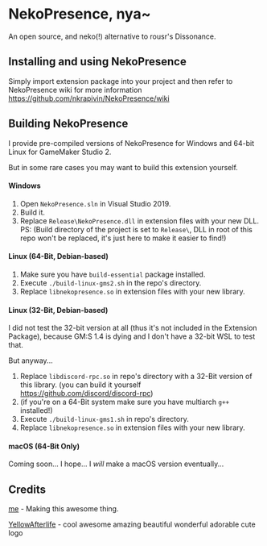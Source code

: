 # NekoPresence, nya~
An open source, and neko(!) alternative to rousr's Dissonance.

## Installing and using NekoPresence
Simply import extension package into your project and then refer to NekoPresence wiki for more information https://github.com/nkrapivin/NekoPresence/wiki

## Building NekoPresence
I provide pre-compiled versions of NekoPresence for Windows and 64-bit Linux for GameMaker Studio 2.

But in some rare cases you may want to build this extension yourself.

#### Windows
1. Open `NekoPresence.sln` in Visual Studio 2019.
2. Build it.
3. Replace `Release\NekoPresence.dll` in extension files with your new DLL.
PS: (Build directory of the project is set to `Release\`, DLL in root of this repo won't be replaced, it's just here to make it easier to find!)

#### Linux (64-Bit, Debian-based)
1. Make sure you have `build-essential` package installed.
2. Execute `./build-linux-gms2.sh` in the repo's directory.
3. Replace `libnekopresence.so` in extension files with your new library.

#### Linux (32-Bit, Debian-based)
I did not test the 32-bit version at all (thus it's not included in the Extension Package), because GM:S 1.4 is dying and I don't have a 32-bit WSL to test that.

But anyway...
1. Replace `libdiscord-rpc.so` in repo's directory with a 32-Bit version of this library. (you can build it yourself https://github.com/discord/discord-rpc)
2. (if you're on a 64-Bit system make sure you have multiarch `g++` installed!)
2. Execute `./build-linux-gms1.sh` in repo's directory.
3. Replace `libnekopresence.so` in extension files with your new library.

#### macOS (64-Bit Only)
Coming soon... I hope... I *will* make a macOS version eventually...

## Credits
[me](https://twitter.com/nkrapivindev/) - Making this awesome thing.

[YellowAfterlife](https://yal.cc/) - cool awesome amazing beautiful wonderful adorable cute logo
